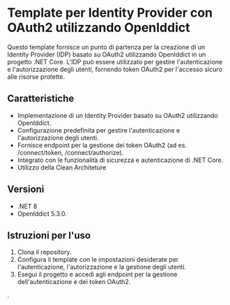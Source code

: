 # Template per Identity Provider con OAuth2 utilizzando OpenIddict

Questo template fornisce un punto di partenza per la creazione di un Identity Provider (IDP) basato su OAuth2 utilizzando OpenIddict in un progetto .NET Core. L'IDP può essere utilizzato per gestire l'autenticazione e l'autorizzazione degli utenti, fornendo token OAuth2 per l'accesso sicuro alle risorse protette.

## Caratteristiche

- Implementazione di un Identity Provider basato su OAuth2 utilizzando OpenIddict.
- Configurazione predefinita per gestire l'autenticazione e l'autorizzazione degli utenti.
- Fornisce endpoint per la gestione dei token OAuth2 (ad es. /connect/token, /connect/authorize).
- Integrato con le funzionalità di sicurezza e autenticazione di .NET Core.
- Utilizzo della Clean Architeture

## Versioni

- .NET 8
- OpenIddict 5.3.0.

## Istruzioni per l'uso

1. Clona il repository.
2. Configura il template con le impostazioni desiderate per l'autenticazione, l'autorizzazione e la gestione degli utenti.
3. Esegui il progetto e accedi agli endpoint per la gestione dell'autenticazione e dei token OAuth2.

.

